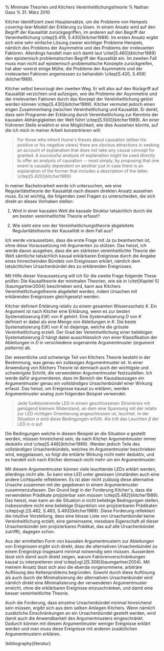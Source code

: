 % Minimale Theorien und Kitchers Vereinheitlichungstheorie
% Nathan Gass
% 31. März 2010

Kitcher identifiziert zwei Hauptansätze, um die Probleme von Hempels
*covering-law*-Modell der Erklärung zu lösen. In einem Ansatz wird auf
den Begriff der Kausalität zurückgegriffen, im anderen auf den Begriff
der Vereinheitlichung \citep[S.419, S.430]{kitcher1989}. Im ersten
Ansatz ergibt sich eine sehr einfache Lösung zweier wichtiger Probleme
Hempels, nämlich des Problems der Asymmetrie und des Problems der
irrelevanten Faktoren. Allerdings handelt man sich damit laut
\citet[S.460]{kitcher1989} den epistemisch problematischen Begriff der
Kausalität ein. Im zweiten Fall muss man nicht auf epistemisch
problematische Konzepte zurückgreifen, hat aber vorerst einige Mühe,
die Probleme der Asymmetrie und der irrelevanten Faktoren angemessen
zu behandeln \citep[S.420, S.459]{kitcher1989}.

Kitcher selbst bevorzugt den zweiten Weg. Er will also auf den
Rückgriff auf Kausalität verzichten und aufzeigen, wie die Probleme
der Asymmetrie und der irrelevanten Faktoren durch das Konzept der
Vereinheitlichung gelöst werden können
\citep[S.430]{kitcher1989}. Kitcher vermutet jedoch einen engen
Zusammenhang zwischen Vereinheitlichung und Kausalität. Er denkt, dass
sein Programm der Erklärung durch Vereinheitlichung zur Kenntnis der
kausalen Abhängigkeiten der Welt führt \citep[S.500]{kitcher1989}. An
einer frühreren Stelle erwähnt er eine Möglichkeit, wie dies Aussehen
könnte, auf die ich mich in meiner Arbeit konzentrieren will:

> For those who inherit Hume's theses about causation (either his
> positive or his negative views) there are obvious attractions in
> seeking an account of explanation that does not take any causal
> concept for granted. A successful analysis of explanation might be
> used directly to offer an analysis of causation -- most simply, by
> proposing that one event is causally dependent on another just in
> case there is an explanation of the former that includes a
> description of the latter. \citep[S.420]{kitcher1989}

In meiner Bachelorarbeit werde ich untersuchen, wie eine
Regularitätstheorie der Kausalität nach diesem direkten
Ansatz aussehen muss. Es ist wichtig, die folgenden zwei Fragen zu
unterscheiden, die sich direkt an dieses Vorhaben stellen:

1. Wird in einer kausalen Welt die kausale Struktur tatsächlich durch
   die am besten vereinheitlichte Theorie erfasst?

2. Wie sieht eine von der Vereinheitlichungstheorie abgeleitete
   Regularitätstheorie der Kausalität in dem Fall aus?

Ich werde voraussetzen, dass die erste Frage mit Ja zu beantworten
ist, ohne diese Voraussetzung mit Argumenten zu stützen. Das heisst,
ich werde davon ausgehen, dass die am stärksten vereinheitlichte
Theorie der Welt sämtliche tatsächlich kausal erklärbaren Ereignisse
durch die Angabe eines hinreicheinden Bündels von Ereignissen erklärt,
nämlich dem tatsächlichen Ursachenbündel des zu erklärenden
Ereignisses.

Mit Hilfe dieser Voraussetzung will ich für die zweite Frage folgende
These prüfen: Die Kausaltheorie der minimalen Theorien, wie sie in
\citet[Kapitel 5]{baumgartner2004} beschrieben wird, kann aus Kitchers
Vereinheitlichungstheorie abgeleitet werden, indem Ursachen mit
erklärenden Ereignissen gleichgesetzt werden.

Kitcher definiert Erklärung relativ zu einem gesamten Wissensschatz
$K$. Ein Argument ist nach Kitcher eine Erklärung, wenn es zur besten
Systematisierung $E(K)$ von $K$ gehört. Eine Systematisierung $D$ von
$K$ definiert er dabei als eine Menge von Ableitungen in $K$. Die
beste Systematisierung $E(K)$ von $K$ ist diejenige, welche die
grösste Vereinheitlichung erzielt. Der Grad der Vereinheitlichung
einer beliebigen Systematisierung $D$ hängt dabei ausschliesslich von
einer Klassifikation der Ableitungen in $D$ in verschiedene sogenannte
Argumentmuster (*argument patterns*) ab.

Der wesentliche und schwierige Teil von Kitchers Theorie besteht in
der Bestimmung, was genau ein zulässiges Argumentmuster ist. In einer
Anwendung von Kitchers Theorie ist demnach auch der wichtigste und
schwierigste Schritt, die verwendeten Argumentmuster
festzustellen. Ich werde dafür argumentieren, dass im Bereich der
Kausalaussagen ein Argumentmuster genau *ein vollständiges
Ursachenbündel* einer Wirkung erfasst. Das heisst, um Ereignisse
kausal zu erklären, werden Argumentmuster analog zum folgenden
Beispiel verwendet:

> Jede funktionierende LED in einem geschlossenen Stromkreis mit
> genügend kleinem Widerstand, an dem eine Spannung mit der relativ
> zur LED richtigen Orientierung angeschlossen ist, leuchtet. In der
> Situation $\alpha$ sind diese Bedingungen erfüllt. Als tritt das
> Leuchten $\beta$ der LED in $\alpha$ auf.

Die Bedingungen welche in diesem Beispiel an die Situation $\alpha$
gestellt werden, müssen hinreichend sein, da nach Kitcher
Argumentmuster immer deduktiv sind \citep[S.448]{kitcher1989}. Werden
jedoch Teile des vollständigen Ursachenbündels, welches im
Argumentmuster beschrieben wird, weggelassen, so folgt die erklärte
Wirkung nicht mehr deduktiv, und es handelt sich nach Kitcher demnach
nicht mehr um ein Argumentmuster.

Mit diesem Argumentmuster können viele leuchtende LEDs erklärt werden,
allerdings nicht alle. So kann eine LED unter gewissen Umständen auch
eine andere Lichtquelle reflektieren. Es ist aber nicht zulässig diese
alternative Ursache zusammen mit der gegebenen in einem Argumentmuster
zusammenzufassen. Der Grund liegt in der Forderung Kitcher's, dass
die verwendeten Prädikate projizierbar sein müssen
\citep[S.482]{kitcher1989}. Das heisst, man kann an die Situation
$\alpha$ nicht beliebige Bedingungen stellen, insbesondere nicht eine
beliebige Disjunktion von projizierbaren Prädikaten
\citep[vgl.][S.482, S.483, S.493]{kitcher1989}. Diese Forderung
reflektiert die intuitive Vorstellung, dass eine blosse Liste von
Ursachenbündel keine Vereinheitlichung erzielt, eine gemeinsame,
messbare Eigenschaft all dieser Ursachenbündel (ein projizierbares
Prädikat, das auf alle Ursachenbündel zutrifft), dagegen schon.

Aus der ermittelten Form von kausalen Argumentmustern zur Ableitungen
von Ereignissen ergibt sich direkt, dass die alternativen
Ursachenbündel zu einem Ereignistyp insgesamt minimal notwendig sein
müssen. Ausserdem lässt sich damit auch direkt zeigen, warum
Faktorenverschränkungen kausal zu interpretieren sind
\citep[vgl.][S.306]{baumgartner2004}. Mit meinem Ansatz lässt sich
also die ebenda vorgenommene, arbiträre Auflösung des Kettenproblems
begründen. Sowohl durch diese Auflösung als auch durch die
Minimalisierung der alternativen Ursachenbündel wird nämlich direkt
eine Minimalisierung der verwendeten Argumentmuster erreicht, ohne die
erklärbaren Ereignisse einzuschränken, und damit eine besser
vereinheitlichte Theorie.

Auch die Forderung, dass einzelne Ursachenbündel minimal hinreichend
sein müssen, ergibt sich aus dem selben Anliegen Kitchers.  Wenn
nämlich zusätzliche Einschränkungen an ein Ursachenbündel gestellt
werden, wird damit auch die Anwendbarkeit des Argumentmusters
eingeschränkt. Dadurch können mit diesem Argumentmuster weniger
Ereignisse erklärt werden und man muss diese Ereignisse mit anderen
zusätzlichen Argumentmustern erklären.


\bibliography{literatur}
